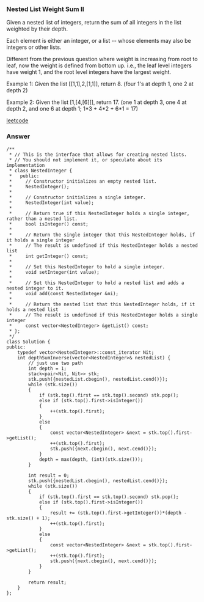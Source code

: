 ### Nested List Weight Sum II
Given a nested list of integers, return the sum of all integers in the list weighted by their depth.

Each element is either an integer, or a list -- whose elements may also be integers or other lists.

Different from the previous question where weight is increasing from root to leaf, now the weight is defined from bottom up. i.e., the leaf level integers have weight 1, and the root level integers have the largest weight.

Example 1:
Given the list [[1,1],2,[1,1]], return 8. (four 1's at depth 1, one 2 at depth 2)

Example 2:
Given the list [1,[4,[6]]], return 17. (one 1 at depth 3, one 4 at depth 2, and one 6 at depth 1; 1\*3 + 4\*2 + 6\*1 = 17)

[leetcode](https://leetcode.com/problems/nested-list-weight-sum-ii/description/)

### Answer

	/**
	 * // This is the interface that allows for creating nested lists.
	 * // You should not implement it, or speculate about its implementation
	 * class NestedInteger {
	 *   public:
	 *     // Constructor initializes an empty nested list.
	 *     NestedInteger();
	 *
	 *     // Constructor initializes a single integer.
	 *     NestedInteger(int value);
	 *
	 *     // Return true if this NestedInteger holds a single integer, rather than a nested list.
	 *     bool isInteger() const;
	 *
	 *     // Return the single integer that this NestedInteger holds, if it holds a single integer
	 *     // The result is undefined if this NestedInteger holds a nested list
	 *     int getInteger() const;
	 *
	 *     // Set this NestedInteger to hold a single integer.
	 *     void setInteger(int value);
	 *
	 *     // Set this NestedInteger to hold a nested list and adds a nested integer to it.
	 *     void add(const NestedInteger &ni);
	 *
	 *     // Return the nested list that this NestedInteger holds, if it holds a nested list
	 *     // The result is undefined if this NestedInteger holds a single integer
	 *     const vector<NestedInteger> &getList() const;
	 * };
	 */
	class Solution {
	public:
	    typedef vector<NestedInteger>::const_iterator Nit;
	    int depthSumInverse(vector<NestedInteger>& nestedList) {
	        // just use two path
	        int depth = 1;
	        stack<pair<Nit, Nit>> stk;
	        stk.push({nestedList.cbegin(), nestedList.cend()});
	        while (stk.size())
	        {
	            if (stk.top().first == stk.top().second) stk.pop();
	            else if (stk.top().first->isInteger())
	            {
	                ++(stk.top().first);
	            }
	            else
	            {
	                const vector<NestedInteger> &next = stk.top().first->getList();
	                ++(stk.top().first);
	                stk.push({next.cbegin(), next.cend()});
	            }
	            depth = max(depth, (int)(stk.size()));
	        }
	        
	        int result = 0;
	        stk.push({nestedList.cbegin(), nestedList.cend()});
	        while (stk.size())
	        {
	            if (stk.top().first == stk.top().second) stk.pop();
	            else if (stk.top().first->isInteger())
	            {
	                result += (stk.top().first->getInteger())*(depth - stk.size() + 1);
	                ++(stk.top().first);
	            }
	            else
	            {
	                const vector<NestedInteger> &next = stk.top().first->getList();
	                ++(stk.top().first);
	                stk.push({next.cbegin(), next.cend()});
	            }
	        }
	        
	        return result;
	    }
	};